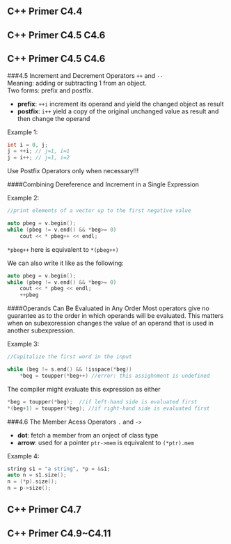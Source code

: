 ## C++ Primer C4.4



## C++ Primer C4.5 C4.6
## C++ Primer C4.5 C4.6
###4.5 Increment and Decrement Operators `++` and `--`  
Meaning: adding or subtracting 1 from an object.  
Two forms: prefix and postfix.  

* **prefix**: `++i` increment its operand and yield the changed object as result  
* **postfix**: `i++` yield a copy of the original unchanged value as result and then change the operand  

Example 1:  

~~~cpp
int i = 0, j;
j = ++i; // j=1, i=1
j = i++; // j=1, i=2
~~~

Use Postfix Operators only when necessary!!!

####Combining Dereference and Increment in a Single Expression  

Example 2:

~~~cpp
//print elements of a vector up to the first negative value

auto pbeg = v.begin();
while (pbeg != v.end() && *beg>= 0)
	cout << * pbeg++ << endl;
~~~

`*pbeg++` here is equivalent to `*(pbeg++)`  

We can also write it like as the following:

~~~cpp
auto pbeg = v.begin();
while (pbeg != v.end() && *beg>= 0)
	cout << * pbeg << endl;
	++pbeg
~~~

####Operands Can Be Evaluated in Any Order
Most operators give no guarantee as to the order in which operands will be evaluated. This matters when on subexoression changes the value of an operand that is used in another subexpression.

Example 3:

~~~cpp
//Capitalize the first word in the input

while (beg != s.end() && !isspace(*beg))
	*beg = toupper(*beg++) //error: this assighnment is undefined
~~~

The compiler might evaluate this expression as either

~~~cpp
*beg = toupper(*beg);  //if left-hand side is evaluated first
*(beg+1) = toupper(*beg); //if right-hand side is evaluated first
~~~


###4.6 The Member Acess Operators `.` and `->`

* **dot**: fetch a member from an onject of class type
* **arrow**: used for a pointer  `ptr->mem` is equivalent to `(*ptr).mem`

Example 4:

~~~cpp
string s1 = "a string", *p = &s1;
auto n = s1.size();
n = (*p).size();
n = p->size();
~~~





## C++ Primer C4.7



## C++ Primer C4.9~C4.11

